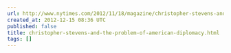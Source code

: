 ```yaml
---
url: http://www.nytimes.com/2012/11/18/magazine/christopher-stevens-and-the-problem-of-american-diplomacy.html?_r=0
created_at: 2012-12-15 08:36 UTC
published: false
title: christopher-stevens-and-the-problem-of-american-diplomacy.html
tags: []
---
```



